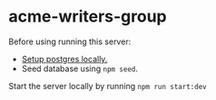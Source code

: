 # acme-writers-group
Before using running this server: 
  - [Setup postgres locally.](https://www.postgresql.org/download/)
  - Seed database using `npm seed`.

Start the server locally by running `npm run start:dev`

